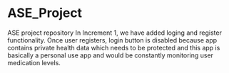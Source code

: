# ASE_Project
ASE project repository
In Increment 1, we have added loging and register functionality. 
Once user registers, login button is disabled because app contains private health data which needs to be protected and this app is basically a personal use app and would be constantly monitoring user medication levels.
